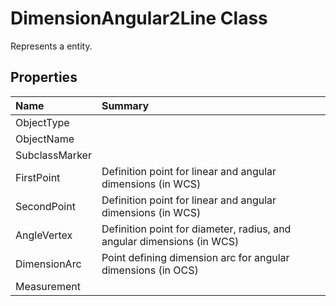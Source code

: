 # DimensionAngular2Line Class

Represents a <see cref="T:ACadSharp.Entities.DimensionAngular2Line" /> entity.

## Properties

| Name | Summary | 
| :- | :- | 
| ObjectType |  | 
| ObjectName |  | 
| SubclassMarker |  | 
| FirstPoint | Definition point for linear and angular dimensions (in WCS) | 
| SecondPoint | Definition point for linear and angular dimensions (in WCS) | 
| AngleVertex | Definition point for diameter, radius, and angular dimensions (in WCS) | 
| DimensionArc | Point defining dimension arc for angular dimensions (in OCS) | 
| Measurement |  | 


